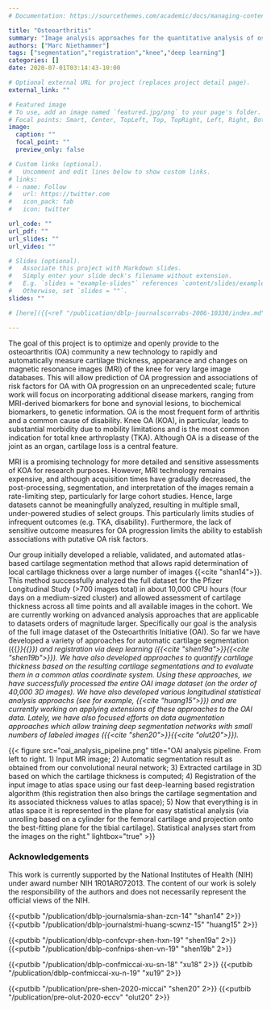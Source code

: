```yaml
---
# Documentation: https://sourcethemes.com/academic/docs/managing-content/

title: "Osteoarthritis"
summary: "Image analysis approaches for the quantitative analysis of osteoarthritis in the knee."
authors: ["Marc Niethammer"]
tags: ["segmentation","registration","knee","deep learning"]
categories: []
date: 2020-07-01T03:14:43-10:00

# Optional external URL for project (replaces project detail page).
external_link: ""

# Featured image
# To use, add an image named `featured.jpg/png` to your page's folder.
# Focal points: Smart, Center, TopLeft, Top, TopRight, Left, Right, BottomLeft, Bottom, BottomRight.
image:
  caption: ""
  focal_point: ""
  preview_only: false

# Custom links (optional).
#   Uncomment and edit lines below to show custom links.
# links:
# - name: Follow
#   url: https://twitter.com
#   icon_pack: fab
#   icon: twitter

url_code: ""
url_pdf: ""
url_slides: ""
url_video: ""

# Slides (optional).
#   Associate this project with Markdown slides.
#   Simply enter your slide deck's filename without extension.
#   E.g. `slides = "example-slides"` references `content/slides/example-slides.md`.
#   Otherwise, set `slides = ""`.
slides: ""

# [here]({{<ref "/publication/dblp-journalscorrabs-2006-10330/index.md" >}})

---
```


The goal of this project is to optimize and openly provide to the osteoarthritis (OA) community a new technology to rapidly and automatically measure cartilage thickness, appearance and changes on magnetic resonance images (MRI) of the knee for very large image databases. This will allow prediction of OA progression and associations of risk factors for OA with OA progression on an unprecedented scale; future work will focus on incorporating additional disease markers, ranging from MRI-derived biomarkers for bone and synovial lesions, to biochemical biomarkers, to genetic information. OA is the most frequent form of arthritis and a common cause of disability. Knee OA (KOA), in particular, leads to substantial morbidity due to mobility limitations and is the most common indication for total knee arthroplasty (TKA). Although OA is a disease of the joint as an organ, cartilage loss is a central feature.

MRI is a promising technology for more detailed and sensitive assessments of KOA for research purposes. However, MRI technology remains expensive, and although acquisition times have gradually decreased, the post-processing, segmentation, and interpretation of the images remain a rate-limiting step, particularly for large cohort studies. Hence, large datasets cannot be meaningfully analyzed, resulting in multiple small, under-powered studies of select groups. This particularly limits studies of infrequent outcomes (e.g. TKA, disability). Furthermore, the lack of sensitive outcome measures for OA progression limits the ability to establish associations with putative OA risk factors.

Our group initially developed a reliable, validated, and automated atlas-based cartilage segmentation method that allows rapid determination of local cartilage thickness over a large number of images {{<cite "shan14">}}. This method successfully analyzed the full dataset for the Pfizer Longitudinal Study (>700 images total) in about 10,000 CPU hours (four days on a medium-sized cluster) and allowed assessment of cartilage thickness across all time points and all available images in the cohort. We are currently working on advanced analysis approaches that are applicable to datasets orders of magnitude larger. Specifically our goal is the  analysis of the full image dataset of the Osteoarthritis Initiative (OAI). So far we have developed a variety of approaches for automatic cartilage segmentation ({{<cite xu18>}}{{<cite xu19>}}) and registration via deep learning ({{<cite "shen19a">}}{{<cite "shen19b">}}). We have also developed approaches to quantify cartilage thickness based on the resulting cartilage segmentations and to evaluate them in a common atlas coordinate system. Using these approaches, we have successfully processed the entire OAI image dataset (on the order of 40,000 3D images). We have also developed various longitudinal statistical analysis approachs (see for example, {{<cite "huang15">}}) and are currently working on applying extensions of these approaches to the OAI data. Lately, we have also focused efforts on data augmentation approaches which allow training deep segmentation networks with small numbers of labeled images ({{<cite "shen20">}}{{<cite "olut20">}}). 

{{< figure src="oai_analysis_pipeline.png" title="OAI analysis pipeline. From left to right. 1) Input MR image; 2) Automatic segmentation result as obtained from our convolutional neural network; 3) Extracted cartilage in 3D based on which the cartilage thickness is computed; 4) Registration of the input image to atlas space using our fast deep-learning based registration algorithm (this registration then also brings the cartilage segmentation and its associated thickness values to atlas space); 5) Now that everything is in atlas space it is represented in the plane for easy statistical analysis (via unrolling based on a cylinder for the femoral cartilage and projection onto the best-fitting plane for the tibial cartilage). Statistical analyses start from the images on the right." lightbox="true" >}}

### Acknowledgements

This work is currently supported by the  National  Institutes of Health (NIH) under award number NIH 1R01AR072013. The content of our work is solely the responsibility of the authors and does not necessarily represent the official views of the NIH.


{{<putbib "/publication/dblp-journalsmia-shan-zcn-14" "shan14" 2>}}
{{<putbib "/publication/dblp-journalstmi-huang-scwnz-15" "huang15" 2>}}

{{<putbib "/publication/dblp-confcvpr-shen-hxn-19" "shen19a" 2>}}
{{<putbib "/publication/dblp-confnips-shen-vn-19" "shen19b" 2>}}

{{<putbib "/publication/dblp-confmiccai-xu-sn-18" "xu18" 2>}}
{{<putbib "/publication/dblp-confmiccai-xu-n-19" "xu19" 2>}}

{{<putbib "/publication/pre-shen-2020-miccai" "shen20" 2>}}
{{<putbib "/publication/pre-olut-2020-eccv" "olut20" 2>}}